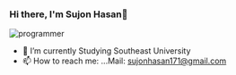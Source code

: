 ### Hi there, I'm Sujon Hasan👋

![programmer](https://user-images.githubusercontent.com/46149857/212401108-2bfa32b9-071e-4676-bb0c-a415d5f4c887.gif)

- 🌱 I’m currently Studying Southeast University
- 📫 How to reach me: ...Mail: sujonhasan171@gmail.com



<!--- ### My Stacks
#### Languages: C | C++ | Javascript | Java 

#### Frontend: HTML | CSS

#### Backend: Nodejs

#### Others: Git | Linux
--->
